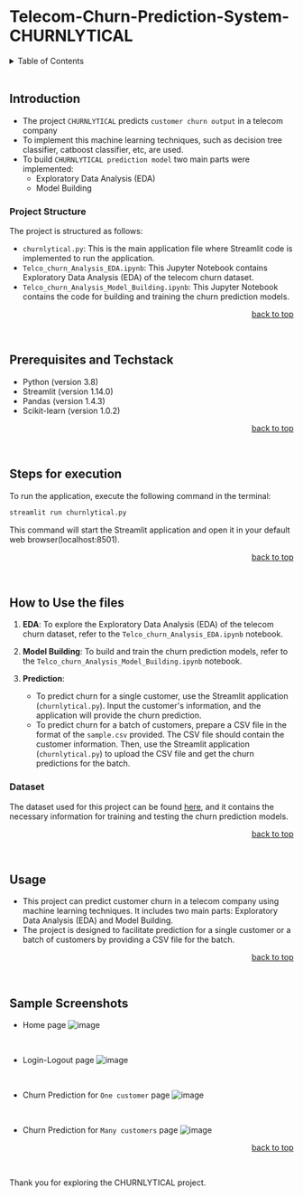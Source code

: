 <a name="readme-top"></a>
# Telecom-Churn-Prediction-System-CHURNLYTICAL

<details>
  <summary color= blue >Table of Contents</summary>
<li>Introduction </li>
<li> Prerequisites and Techstack</li>
<li> Steps for execution</li>
  <li>How to Use the files</li>
<li> Usage</li>
<li>Sample Screenshots</li>
</details>
</br>


## Introduction 
* The project ```CHURNLYTICAL``` predicts ```customer churn output``` in a telecom company
* To implement this machine learning techniques, such as decision tree classifier, catboost classifier, etc, are used.
* To build ```CHURNLYTICAL prediction model``` two main parts were implemented:
  * Exploratory Data Analysis (EDA)
  * Model Building

### Project Structure

The project is structured as follows:

- `churnlytical.py`: This is the main application file where Streamlit code is implemented to run the application.
- `Telco_churn_Analysis_EDA.ipynb`: This Jupyter Notebook contains Exploratory Data Analysis (EDA) of the telecom churn dataset.
- `Telco_churn_Analysis_Model_Building.ipynb`: This Jupyter Notebook contains the code for building and training the churn prediction models.

<p align="right"><a href="#readme-top">back to top</a></p>
</br>

## Prerequisites and Techstack
- Python (version 3.8)
- Streamlit (version 1.14.0)
- Pandas (version 1.4.3)
- Scikit-learn (version 1.0.2)

<p align="right"><a href="#readme-top">back to top</a></p>
</br>

## Steps for execution

To run the application, execute the following command in the terminal:
```sh
streamlit run churnlytical.py
```

This command will start the Streamlit application and open it in your default web browser(localhost:8501).

<p align="right"><a href="#readme-top">back to top</a></p>
</br>

## How to Use the files

1. **EDA**: To explore the Exploratory Data Analysis (EDA) of the telecom churn dataset, refer to the `Telco_churn_Analysis_EDA.ipynb` notebook.

2. **Model Building**: To build and train the churn prediction models, refer to the `Telco_churn_Analysis_Model_Building.ipynb` notebook.

3. **Prediction**:
   - To predict churn for a single customer, use the Streamlit application (`churnlytical.py`). Input the customer's information, and the application will provide the churn prediction.
   - To predict churn for a batch of customers, prepare a CSV file in the format of the `sample.csv` provided. The CSV file should contain the customer information. Then, use the Streamlit application (`churnlytical.py`) to upload the CSV file and get the churn predictions for the batch.



### Dataset

The dataset used for this project can be found [here](https://github.com/ankitacoder3/CHURNLYTICAL/WA_Fn-UseC_-Telco-Customer-Churn.csv), and it contains the necessary information for training and testing the churn prediction models.

<p align="right"><a href="#readme-top">back to top</a></p>
</br>

## Usage 
* This project can predict customer churn in a telecom company using machine learning techniques. It includes two main parts: Exploratory Data Analysis (EDA) and Model Building.
* The project is designed to facilitate prediction for a single customer or a batch of customers by providing a CSV file for the batch.

<p align="right"><a href="#readme-top">back to top</a></p>
</br>

## Sample Screenshots
* Home page
 ![image](https://github.com/ankitacoder3/Telecom-Churn-Prediction-System-CHURNLYTICAL/assets/73939061/d2ee15df-d778-4058-8690-811ab7ad68a8)

   <br>
  
* Login-Logout page
 ![image](https://github.com/ankitacoder3/Telecom-Churn-Prediction-System-CHURNLYTICAL/assets/73939061/6a02acd3-9367-4758-ae5f-e1cef6b57296)
  
    <br>
    
* Churn Prediction for ```One customer``` page
 ![image](https://github.com/ankitacoder3/Telecom-Churn-Prediction-System-CHURNLYTICAL/assets/73939061/a2b7c6d9-166f-4182-baf6-8da1e43368ee)

    <br>
    
* Churn Prediction for ```Many customers``` page
  ![image](https://github.com/ankitacoder3/Telecom-Churn-Prediction-System-CHURNLYTICAL/assets/73939061/dc4ebc3a-235b-4421-9e1c-45d13ee961d5)



<p align="right"><a href="#readme-top">back to top</a></p>
</br>

Thank you for exploring the CHURNLYTICAL project. 

<!--By following these instructions, you will be able to run the telecom churn prediction application and explore the provided Jupyter Notebooks for EDA and model building. The application will enable you to predict churn for individual customers or process a batch of customers using a CSV file.-->

